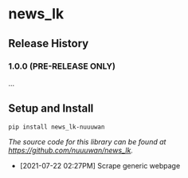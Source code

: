 
# news_lk

## Release History

### 1.0.0 (PRE-RELEASE ONLY)

...

## Setup and Install

```
pip install news_lk-nuuuwan
```

*The source code for this library can be found at https://github.com/nuuuwan/news_lk.*
* [2021-07-22 02:27PM] Scrape generic webpage
